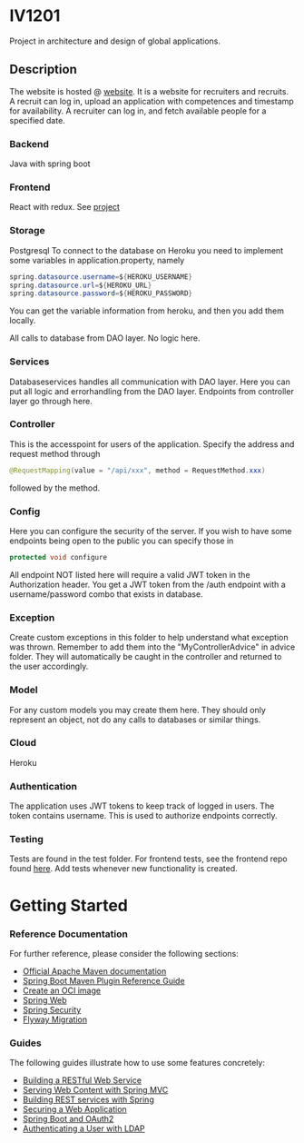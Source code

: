 # IV1201
Project in architecture and design of global applications.

## Description
The website is hosted @ [website](https://safe-fjord-62405.herokuapp.com/).
It is a website for recruiters and recruits. A recruit can log in, upload an application with competences and timestamp for availability.
A recruiter can log in, and fetch available people for a specified date.

### Backend
Java with spring boot

### Frontend
React with redux. See [project](https://github.com/projekttwelve/fronttheend)

### Storage
Postgresql
To connect to the database on Heroku you need to implement some variables in application.property, namely
```java
spring.datasource.username=${HEROKU_USERNAME}
spring.datasource.url=${HEROKU_URL}
spring.datasource.password=${HEROKU_PASSWORD}
```
You can get the variable information from heroku, and then you add them locally.

All calls to database from DAO layer. No logic here.
### Services
Databaseservices handles all communication with DAO layer. Here you can put all logic and errorhandling from the DAO layer. Endpoints from controller layer go through here.
### Controller
This is the accesspoint for users of the application. Specify the address and request method through
```java
@RequestMapping(value = "/api/xxx", method = RequestMethod.xxx)
```
followed by the method. 
### Config
Here you can configure the security of the server. If you wish to have some endpoints being open to the public you can specify those in 
```java
protected void configure
```
All endpoint NOT listed here will require a valid JWT token in the Authorization header. 
You get a JWT token from the /auth endpoint with a username/password combo that exists in database.
### Exception
Create custom exceptions in this folder to help understand what exception was thrown. Remember to add them into the "MyControllerAdvice" in advice folder. They will automatically be caught in the controller and returned to the user accordingly.
### Model
For any custom models you may create them here. They should only represent an object, not do any calls to databases or similar things.
### Cloud
Heroku

### Authentication
The application uses JWT tokens to keep track of logged in users. The token contains username. This is used to authorize endpoints correctly. 

### Testing
Tests are found in the test folder. For frontend tests, see the frontend repo found [here](https://github.com/projekttwelve/fronttheend). Add tests whenever new functionality is created.




# Getting Started

### Reference Documentation
For further reference, please consider the following sections:

* [Official Apache Maven documentation](https://maven.apache.org/guides/index.html)
* [Spring Boot Maven Plugin Reference Guide](https://docs.spring.io/spring-boot/docs/2.6.3/maven-plugin/reference/html/)
* [Create an OCI image](https://docs.spring.io/spring-boot/docs/2.6.3/maven-plugin/reference/html/#build-image)
* [Spring Web](https://docs.spring.io/spring-boot/docs/2.6.3/reference/htmlsingle/#boot-features-developing-web-applications)
* [Spring Security](https://docs.spring.io/spring-boot/docs/2.6.3/reference/htmlsingle/#boot-features-security)
* [Flyway Migration](https://docs.spring.io/spring-boot/docs/2.6.3/reference/htmlsingle/#howto-execute-flyway-database-migrations-on-startup)

### Guides
The following guides illustrate how to use some features concretely:

* [Building a RESTful Web Service](https://spring.io/guides/gs/rest-service/)
* [Serving Web Content with Spring MVC](https://spring.io/guides/gs/serving-web-content/)
* [Building REST services with Spring](https://spring.io/guides/tutorials/bookmarks/)
* [Securing a Web Application](https://spring.io/guides/gs/securing-web/)
* [Spring Boot and OAuth2](https://spring.io/guides/tutorials/spring-boot-oauth2/)
* [Authenticating a User with LDAP](https://spring.io/guides/gs/authenticating-ldap/)

